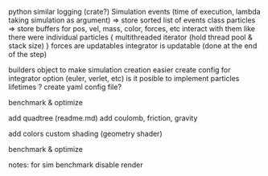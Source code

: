 python similar logging (crate?)
Simulation events (time of execution, lambda taking simulation as argument) => store sorted list of events
class particles => store buffers for pos, vel, mass, color, forces, etc interact with them like there were individual particles {
	multithreaded iterator (hold thread pool & stack size)
}
forces are updatables
integrator is updatable (done at the end of the step)

builders object to make simulation creation easier
create config for integrator option (euler, verlet, etc)
is it posible to implement particles lifetimes ?
create yaml config file?

benchmark & optimize

add quadtree (readme.md)
add coulomb, friction, gravity

add colors
custom shading (geometry shader)

benchmark & optimize

notes:
for sim benchmark disable render
